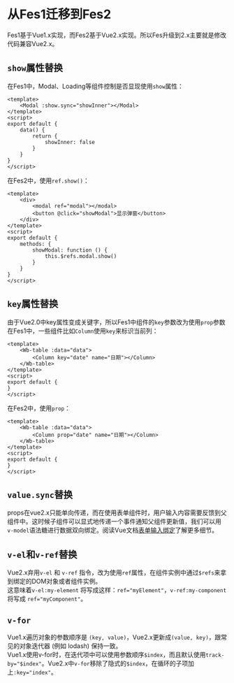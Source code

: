 # 从Fes1迁移到Fes2
Fes1基于Vue1.x实现，而Fes2基于Vue2.x实现。所以Fes升级到2.x主要就是修改代码兼容Vue2.x。

## `show`属性替换
在Fes1中，Modal、Loading等组件控制是否显现使用`show`属性：  
```vue
<template>
    <Modal :show.sync="showInner"></Modal>
</template>
<script>
export default {
    data() {
        return {
            showInner: false
        }
    }
}
</script>
```
在Fes2中，使用`ref.show()`：
```vue
<template>
    <div>
        <modal ref="modal"></modal>
        <button @click="showModal">显示弹窗</button>
    </div>
</template>
<script>
export default {
    methods: {
        showModal: function () {
            this.$refs.modal.show()
        }
    }
}
</script>
```

## `key`属性替换
由于Vue2.0中key属性变成关键字，所以Fes1中组件的`key`参数改为使用`prop`参数  
在Fes1中，一些组件比如`Column`使用`key`来标识当前列：
```vue
<template>
    <Wb-table :data="data">
        <Column key="date" name="日期"></Column>
    </Wb-table>
</template>
<script>
export default {
}
</script>
```
在Fes2中，使用`prop`：
```vue
<template>
    <Wb-table :data="data">
        <Column prop="date" name="日期"></Column>
    </Wb-table>
</template>
<script>
export default {
}
</script>
```

## `value.sync`替换
props在vue2.x只能单向传递，而在使用表单组件时，用户输入内容需要反馈到父组件中。这时候子组件可以显式地传递一个事件通知父组件更新值，我们可以用`v-model`语法糖进行数据双向绑定。阅读Vue文档[表单输入绑定](https://cn.vuejs.org/v2/guide/forms.html)了解更多细节。

## `v-el`和`v-ref`替换
Vue2.x弃用`v-el` 和 `v-ref` 指令，改为使用`ref`属性，在组件实例中通过`$refs`来拿到绑定的DOM对象或者组件实例。  
这意味着`v-el:my-element` 将写成这样：`ref="myElement"`，`v-ref:my-component`将写成 `ref="myComponent"`。
 
## `v-for`
Vue1.x遍历对象的参数顺序是 `(key, value)`，Vue2.x更新成`(value, key)`，跟常见的对象迭代器 (例如 lodash) 保持一致。   
Vue1.x使用v-for时，在迭代项中可以使用参数顺序`$index`，而且默认使用`track-by="$index"`。Vue2.x中`v-for`移除了隐式的`$index`，在循环的子项加上`:key="index"`。